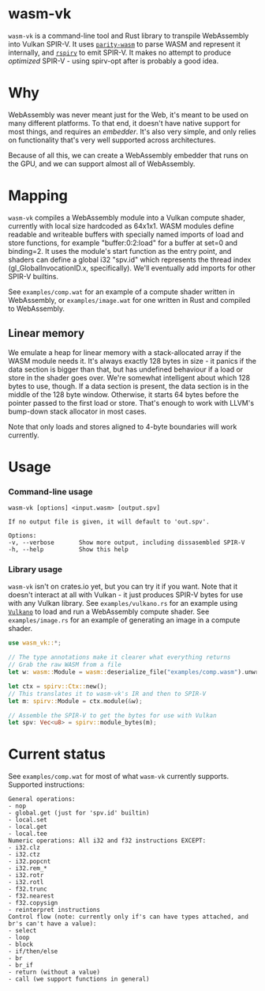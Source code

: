 # wasm-vk
`wasm-vk` is a command-line tool and Rust library to transpile WebAssembly into Vulkan SPIR-V.
It uses [`parity-wasm`](https://crates.io/crates/parity-wasm) to parse WASM and represent it internally,
and [`rspirv`](https://crates.io/crates/rspirv) to emit SPIR-V.
It makes no attempt to produce *optimized* SPIR-V - using spirv-opt after is probably a good idea.

# Why
WebAssembly was never meant just for the Web, it's meant to be used on many different platforms.
To that end, it doesn't have native support for most things, and requires an *embedder*.
It's also very simple, and only relies on functionality that's very well supported across architectures.

Because of all this, we can create a WebAssembly embedder that runs on the GPU, and we can support almost all of WebAssembly.

# Mapping
`wasm-vk` compiles a WebAssembly module into a Vulkan compute shader, currently with local size hardcoded as 64x1x1.
WASM modules define readable and writeable buffers with specially named imports of load and store functions, for example "buffer:0:2:load" for a buffer at set=0 and binding=2.
It uses the module's start function as the entry point, and shaders can define a global i32 "spv.id" which represents the thread index (gl_GlobalInvocationID.x, specifically).
We'll eventually add imports for other SPIR-V builtins.

See `examples/comp.wat` for an example of a compute shader written in WebAssembly, or `examples/image.wat` for one written in Rust and compiled to WebAssembly.

## Linear memory
We emulate a heap for linear memory with a stack-allocated array if the WASM module needs it.
It's always exactly 128 bytes in size - it panics if the data section is bigger than that, but has undefined behaviour if a load or store in the shader goes over.
We're somewhat intelligent about which 128 bytes to use, though. If a data section is present, the data section is in the middle of the 128 byte window.
Otherwise, it starts 64 bytes before the pointer passed to the first load or store.
That's enough to work with LLVM's bump-down stack allocator in most cases.

Note that only loads and stores aligned to 4-byte boundaries will work currently.

# Usage
### Command-line usage
```
wasm-vk [options] <input.wasm> [output.spv]

If no output file is given, it will default to 'out.spv'.

Options:
-v, --verbose       Show more output, including dissasembled SPIR-V
-h, --help          Show this help
```

### Library usage
`wasm-vk` isn't on crates.io yet, but you can try it if you want.
Note that it doesn't interact at all with Vulkan - it just produces SPIR-V bytes for use with any Vulkan library.
See `examples/vulkano.rs` for an example using [`Vulkano`](https://crates.io/crates/vulkano) to load and run a WebAssembly compute shader.
See `examples/image.rs` for an example of generating an image in a compute shader.

```rust
use wasm_vk::*;

// The type annotations make it clearer what everything returns
// Grab the raw WASM from a file
let w: wasm::Module = wasm::deserialize_file("examples/comp.wasm").unwrap();

let ctx = spirv::Ctx::new();
// This translates it to wasm-vk's IR and then to SPIR-V
let m: spirv::Module = ctx.module(&w);

// Assemble the SPIR-V to get the bytes for use with Vulkan
let spv: Vec<u8> = spirv::module_bytes(m);
```

# Current status
See `examples/comp.wat` for most of what `wasm-vk` currently supports.
Supported instructions:
```
General operations:
- nop
- global.get (just for 'spv.id' builtin)
- local.set
- local.get
- local.tee
Numeric operations: All i32 and f32 instructions EXCEPT:
- i32.clz
- i32.ctz
- i32.popcnt
- i32.rem_*
- i32.rotr
- i32.rotl
- f32.trunc
- f32.nearest
- f32.copysign
- reinterpret instructions
Control flow (note: currently only if's can have types attached, and br's can't have a value):
- select
- loop
- block
- if/then/else
- br
- br_if
- return (without a value)
- call (we support functions in general)
```
